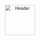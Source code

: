 ##
<p align="center">
  <img src="https://cdn.midjourney.com/0ef75952-4daa-48b5-b173-c6fbb4a610ea/0_2.png" alt="Header" width="100">
</p>


<!--
**SebastianGranados/sebastiangranados** is a ✨ _special_ ✨ repository because its `README.md` (this file) appears on your GitHub profile.

Here are some ideas to get you started:

- 🔭 I’m currently working on ...
- 🌱 I’m currently learning ...
- 👯 I’m looking to collaborate on ...
- 🤔 I’m looking for help with ...
- 💬 Ask me about ...
- 📫 How to reach me: ...
- 😄 Pronouns: ...
- ⚡ Fun fact: ...
-->
